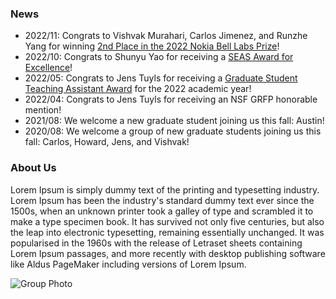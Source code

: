 ### News

* 2022/11: Congrats to Vishvak Murahari, Carlos Jimenez, and Runzhe Yang for winning [2nd Place in the 2022 Nokia Bell Labs Prize](https://www.cs.princeton.edu/news/small-neural-nets-are-trending-research-shows-density-may-be-answer)!
* 2022/10: Congrats to Shunyu Yao for receiving a [SEAS Award for Excellence](https://www.cs.princeton.edu/news/five-graduate-students-win-seas-award-excellence)!
* 2022/05: Congrats to Jens Tuyls for receiving a [Graduate Student Teaching Assistant Award](https://www.cs.princeton.edu/news/congratulations-department-computer-science-class-2022) for the 2022 academic year!
* 2022/04: Congrats to Jens Tuyls for receiving an NSF GRFP honorable mention!
* 2021/08: We welcome a new graduate student joining us this fall: Austin!
* 2020/08: We welcome a group of new graduate students joining us this fall: Carlos, Howard, Jens, and Vishvak!

### About Us
Lorem Ipsum is simply dummy text of the printing and typesetting industry. Lorem Ipsum has been the industry's standard dummy text ever since the 1500s, when an unknown printer took a galley of type and scrambled it to make a type specimen book. It has survived not only five centuries, but also the leap into electronic typesetting, remaining essentially unchanged. It was popularised in the 1960s with the release of Letraset sheets containing Lorem Ipsum passages, and more recently with desktop publishing software like Aldus PageMaker including versions of Lorem Ipsum.

![Group Photo](/images/group.jpeg)